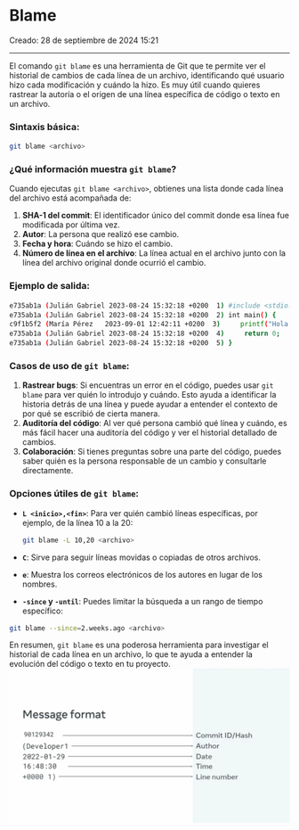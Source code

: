 # Blame

Creado: 28 de septiembre de 2024 15:21

---

El comando `git blame` es una herramienta de Git que te permite ver el historial de cambios de cada línea de un archivo, identificando qué usuario hizo cada modificación y cuándo la hizo. Es muy útil cuando quieres rastrear la autoría o el origen de una línea específica de código o texto en un archivo.

### Sintaxis básica:

```bash
git blame <archivo>
```

### ¿Qué información muestra `git blame`?

Cuando ejecutas `git blame <archivo>`, obtienes una lista donde cada línea del archivo está acompañada de:

1. **SHA-1 del commit**: El identificador único del commit donde esa línea fue modificada por última vez.
2. **Autor**: La persona que realizó ese cambio.
3. **Fecha y hora**: Cuándo se hizo el cambio.
4. **Número de línea en el archivo**: La línea actual en el archivo junto con la línea del archivo original donde ocurrió el cambio.

### Ejemplo de salida:

```bash
e735ab1a (Julián Gabriel 2023-08-24 15:32:18 +0200  1) #include <stdio.h>
e735ab1a (Julián Gabriel 2023-08-24 15:32:18 +0200  2) int main() {
c9f1b5f2 (María Pérez   2023-09-01 12:42:11 +0200  3)     printf("Hola Mundo\n");
e735ab1a (Julián Gabriel 2023-08-24 15:32:18 +0200  4)     return 0;
e735ab1a (Julián Gabriel 2023-08-24 15:32:18 +0200  5) }
```

### Casos de uso de `git blame`:

1. **Rastrear bugs**: Si encuentras un error en el código, puedes usar `git blame` para ver quién lo introdujo y cuándo. Esto ayuda a identificar la historia detrás de una línea y puede ayudar a entender el contexto de por qué se escribió de cierta manera.
2. **Auditoría del código**: Al ver qué persona cambió qué línea y cuándo, es más fácil hacer una auditoría del código y ver el historial detallado de cambios.
3. **Colaboración**: Si tienes preguntas sobre una parte del código, puedes saber quién es la persona responsable de un cambio y consultarle directamente.

### Opciones útiles de `git blame`:

- **`L <inicio>,<fin>`**: Para ver quién cambió líneas específicas, por ejemplo, de la línea 10 a la 20:
    
    ```bash
    git blame -L 10,20 <archivo>
    ```
    
- **`C`**: Sirve para seguir líneas movidas o copiadas de otros archivos.
- **`e`**: Muestra los correos electrónicos de los autores en lugar de los nombres.
- **`-since` y `-until`**: Puedes limitar la búsqueda a un rango de tiempo específico:

```bash
git blame --since=2.weeks.ago <archivo>
```

En resumen, `git blame` es una poderosa herramienta para investigar el historial de cada línea en un archivo, lo que te ayuda a entender la evolución del código o texto en tu proyecto.
![Sintaxis de salida blame](img/blame.webp)